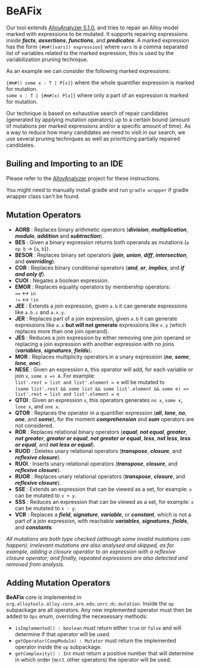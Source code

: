 # BeAFix

Our tool extends [AlloyAnalyzer 5.1.0](https://github.com/AlloyTools/org.alloytools.alloy),  and  tries to repair an Alloy model marked with expressions to be mutated. It supports repairing expressions inside **_facts_**, **_assertions_**, **_functions_**, and **_predicates_**. A marked expression has the form `{#m#([vars]) expression}` where `vars` is a comma separated list of variables related to the marked expression, this is used by the variabilization pruning technique.

As an example we can consider the following marked expressions:<br/>

`{#m#() some x : T | P[x]}` where the whole quantifier expression is marked for mutation.<br/>
`some x : T | {#m#(x) P[x]}` where only a part of an expression is marked for mutation.<br/>

Our technique is based on exhaustive search of repair candidates (generated by applying mutation operators) up to a certain bound (amount of mutations per marked expressions and/or a specific amount of time). As a way to reduce how many candidates we need to visit in our search, we use several pruning techniques as well as prioritizing partially repaired candidates.

## Builing and Importing to an IDE

Please refer to the [AlloyAnalyzer](https://github.com/AlloyTools/org.alloytools.alloy) project for these instructions.

You might need to manually install gradle and run `gradle wrapper` if gradle wrapper class can't be found.

## Mutation Operators

* **AORB**       : Replaces binary arithmetic operators (**_division_**, **_multiplication_**, **_modulo_**, **_addition_** and **_subtraction_**).
* **BES** 		: Given a binary expression returns both operands as mutations (`a op b` -> {`a`, `b`}).
* **BESOR** 	: Replaces binary set operators (**_join_**, **_union_**, **_diff_**, **_intersection_**, and **_overriding_**).
* **COR** 		: Replaces binary conditional operators (**_and_**, **_or_**, **_implies_**, and **_if and only if_**).
* **CUOI** 		: Negates a boolean expression.
* **EMOR** 	     : Replaces equality operators by membership operators:<br/>
                    `==` <-> `in`<br/>
                    `!=` <-> `!in`<br/>
* **JEE** 		: Extends a join expression, given `a.b` it can generate expressions like `a.b.c` and `a.x.y`.
* **JER** 		: Replaces part of a join expression, given `a.b` it can generate expressions like `a.x` **but will not generate** expressions like `x.y` (which replaces more than one join operand).
* **JES** 		: Reduces a join expression by either removing one join operand or replacing a join expression with another expression with no joins (**_variables_**, **_signatures_**, **_fields_**).
* **MOR** 		: Replaces multiplicity operators in a unary expression (**_no_**, **_some_**, **_lone_**, **_one_**).
* **NESE** 		: Given an expression `A`, this operator will add, for each variable or join `x`, `some x => A`. For example:<br/>
               `list'.rest = list and list'.element = e` will be mutated to\
               `(some list'.rest && some list && some list'.element && some e) => list'.rest = list and list'.element = e`<br/>
* **QTOI** 		: Given an expression `x`, this operators generates `no x`, `some x`, `lone x`, and `one x`.
* **QTOR** 		: Replaces the operator in a quantifier expression (**_all_**, **_lone_**, **_no_**, **_one_**, and **_some_**), for the moment **_comprehension_** and **_sum_** operators are not considered.
* **ROR**        : Replaces relational binary operators (**_equal_**, **_not equal_**, **_greater_**, **_not greater_**, **_greater or equal_**, **_not greater or equal_**, **_less_**, **_not less_**, **_less or equal_**, and **_not less or equal_**).
* **RUOD** 	     : Deletes unary relational operators (**_transpose_**, **_closure_**, and **_reflexive closure_**).
* **RUOI** 		: Inserts unary relational operators (**_transpose_**, **_closure_**, and **_reflexive closure_**).
* **RUOR** 	     : Replaces unary relational operators (**_transpose_**, **_closure_**, and **_reflexive closure_**).
* **SSE** 		: Extends an expression that can be viewed as a set, for example: `x` can be mutated to `x + y`.
* **SSS** 		: Reduces an expression that can be viewed as a set, for example: `x` can be mutated to `x - y`.
* **VCR** 		: Replaces a **_field_**, **_signature_**, **_variable_**, or **_constant_**, which is not a part of a join expression,  with reachable **_variables_**, **_signatures_**, **_fields_**, and **_constants_**.

*All mutations are both type checked (although some invalid mutations can happen); irrelevant mutations are also analysed and skipped, as for example, adding a closure operator to an expression with a reflexive closure operator;  and finally, repeated expressions are also detected and removed from analysis.*

## Adding Mutation Operators

**BeAFix** core is implemented in `org.alloytools.alloy.core.are.edu.unrc.dc.mutation`. Inside the `op` subpackage are all operators. Any new implemented operator must then be added to `Ops` enum, overriding the necesessary methods:
 * `isImplemented() : boolean` must return either `true` or `false` and will determine if that operator will be used.
 * `getOperator(CompModule) : Mutator` must return the implemented operator inside the `op` subpackage.
 * `getComplexity() : Int` must return a positive number that will determine in which order (w.r.t. other operators) the operator will be used. 
